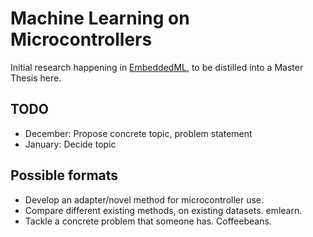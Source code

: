 
# Machine Learning on Microcontrollers
Initial research happening in [EmbeddedML](./embeddedml),
to be distilled into a Master Thesis here.

## TODO

* December: Propose concrete topic, problem statement
* January: Decide topic

## Possible formats

- Develop an adapter/novel method for microcontroller use.
- Compare different existing methods, on existing datasets.
emlearn.
- Tackle a concrete problem that someone has.
Coffeebeans.
